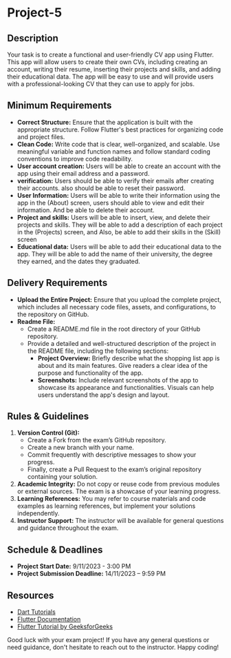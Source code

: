 # Project-5


## Description

Your task is to create a functional and user-friendly CV app using Flutter. This app will allow users to create their own CVs, including creating an account, writing their resume, inserting their projects and skills, and adding their educational data. The app will be easy to use and will provide users with a professional-looking CV that they can use to apply for jobs.

## Minimum Requirements

- **Correct Structure:** Ensure that the application is built with the appropriate structure. Follow Flutter's best practices for organizing code and project files.
- **Clean Code:** Write code that is clear, well-organized, and scalable. Use meaningful variable and function names and follow standard coding conventions to improve code readability.
- **User account creation:** Users will be able to create an account with the app using their email address and a password.
- **verification:** Users should be able to verify their emails after creating their accounts. also should be able to reset their password.
- **User Information:** Users will be able to write their information using the app in the (About) screen, users should able to view and edit their information. And be able to delete their account.
- **Project and skills:** Users will be able to insert, view, and delete their projects and skills. They will be able to add a description of each project in the (Projects) screen, and Also, be able to add their skills in the (Skill) screen
- **Educational data:** Users will be able to add their educational data to the app. They will be able to add the name of their university, the degree they earned, and the dates they graduated.


## Delivery Requirements

- **Upload the Entire Project:** Ensure that you upload the complete project, which includes all necessary code files, assets, and configurations, to the repository on GitHub.
- **Readme File:**
  - Create a README.md file in the root directory of your GitHub repository.
  - Provide a detailed and well-structured description of the project in the README file, including the following sections:
    - **Project Overview:** Briefly describe what the shopping list app is about and its main features. Give readers a clear idea of the purpose and functionality of the app.
    - **Screenshots:** Include relevant screenshots of the app to showcase its appearance and functionalities. Visuals can help users understand the app's design and layout.


## Rules & Guidelines

1. **Version Control (Git):**
   - Create a Fork from the exam’s GitHub repository.
   - Create a new branch with your name.
   - Commit frequently with descriptive messages to show your progress.
   - Finally, create a Pull Request to the exam’s original repository containing your solution.
2. **Academic Integrity:** Do not copy or reuse code from previous modules or external sources. The exam is a showcase of your learning progress.
3. **Learning References:** You may refer to course materials and code examples as learning references, but implement your solutions independently.
4. **Instructor Support:** The instructor will be available for general questions and guidance throughout the exam.

## Schedule & Deadlines

- **Project Start Date:** 9/11/2023 - 3:00 PM
- **Project Submission Deadline:** 14/11/2023 – 9:59 PM


## Resources

- [Dart Tutorials](https://dart.dev/tutorials)
- [Flutter Documentation](https://docs.flutter.dev/)
- [Flutter Tutorial by GeeksforGeeks](https://www.geeksforgeeks.org/flutter-tutorial/)

Good luck with your exam project! If you have any general questions or need guidance, don't hesitate to reach out to the instructor. Happy coding!
